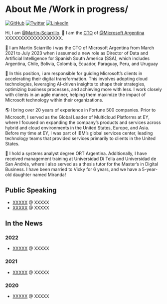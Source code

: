 # About Me /Work in progress/

[![GitHub](https://img.shields.io/badge/GitHub-%40MartinSciarrillo-239a3b.svg)](https://github.com/Martin-Sciarrillo)
[![Twitter](https://img.shields.io/badge/Twitter-%40Acatincho-58a1f2.svg)](https://twitter.com/Acatincho)
[![LinkedIn](https://img.shields.io/badge/Linked-in-0c66c3.svg)](https://www.linkedin.com/in/sciarrillo/)

Hi, I am [@Martin-Sciarrillo](https://github.com/Martin-Sciarrillo). 👋 I am the [CTO](https://www.XXXXX) of [@Microsoft Argentina](https://www.XXXXX) XXXXXXXXXXXXXXXXXXX. 


👋 I am Martin Sciarrillo i was the CTO of Microsoft Argentina from March 2021 to July 2023 when i assumed a new role as Director of Data and Artificial Intelligence for Spanish South America (SSA), which includes Argentina, Chile, Bolivia, Colombia, Ecuador, Paraguay, Peru, and Uruguay 

🌟 In this position, i am responsible for guiding Microsoft’s clients in accelerating their digital transformation. This involves adopting cloud technologies, leveraging AI-driven insights to shape their strategies, optimizing business processes, and achieving more with less. I work closely with clients in an agile manner, helping them maximize the impact of Microsoft technology within their organizations.

🌎 I bring over 20 years of experience in Fortune 500 companies. Prior to Microsoft, I served as the Global Leader of Multicloud Platforms at EY, where I focused on expanding the company’s products and services across hybrid and cloud environments in the United States, Europe, and Asia. Before my time at EY, I was part of IBM’s global services center, leading technology teams that provided services primarily to clients in the United States.

🚀 I hold a systems analyst degree ORT Argentina. Additionally, I have received management training at Universidad Di Tella and Universidad de San Andrés, where I also served as a thesis tutor for the Master’s in Digital Business. I have been married to Vicky for 6 years, and we have a 5-year-old daughter named Miranda! 

## Public Speaking

* [XXXXX](https://www.XXXXX) @ XXXXX
* [XXXXX](https://www.XXXXX) @ XXXXX

## In the News

### 2022

* [XXXXX](https://www.XXXXX) @ XXXXX

### 2021

* [XXXXX](https://www.XXXXX) @ XXXXX

### 2020

* [XXXXX](https://www.XXXXX) @ XXXXX
